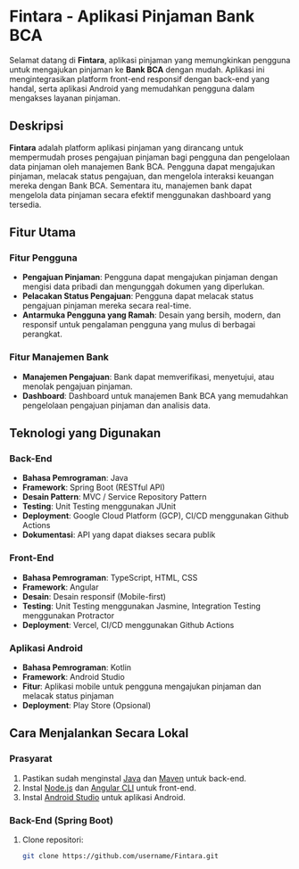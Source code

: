# Fintara - Aplikasi Pinjaman Bank BCA

Selamat datang di **Fintara**, aplikasi pinjaman yang memungkinkan pengguna untuk mengajukan pinjaman ke **Bank BCA** dengan mudah. Aplikasi ini mengintegrasikan platform front-end responsif dengan back-end yang handal, serta aplikasi Android yang memudahkan pengguna dalam mengakses layanan pinjaman.

## Deskripsi

**Fintara** adalah platform aplikasi pinjaman yang dirancang untuk mempermudah proses pengajuan pinjaman bagi pengguna dan pengelolaan data pinjaman oleh manajemen Bank BCA. Pengguna dapat mengajukan pinjaman, melacak status pengajuan, dan mengelola interaksi keuangan mereka dengan Bank BCA. Sementara itu, manajemen bank dapat mengelola data pinjaman secara efektif menggunakan dashboard yang tersedia.

## Fitur Utama

### Fitur Pengguna
- **Pengajuan Pinjaman**: Pengguna dapat mengajukan pinjaman dengan mengisi data pribadi dan mengunggah dokumen yang diperlukan.
- **Pelacakan Status Pengajuan**: Pengguna dapat melacak status pengajuan pinjaman mereka secara real-time.
- **Antarmuka Pengguna yang Ramah**: Desain yang bersih, modern, dan responsif untuk pengalaman pengguna yang mulus di berbagai perangkat.

### Fitur Manajemen Bank
- **Manajemen Pengajuan**: Bank dapat memverifikasi, menyetujui, atau menolak pengajuan pinjaman.
- **Dashboard**: Dashboard untuk manajemen Bank BCA yang memudahkan pengelolaan pengajuan pinjaman dan analisis data.

## Teknologi yang Digunakan

### Back-End
- **Bahasa Pemrograman**: Java
- **Framework**: Spring Boot (RESTful API)
- **Desain Pattern**: MVC / Service Repository Pattern
- **Testing**: Unit Testing menggunakan JUnit
- **Deployment**: Google Cloud Platform (GCP), CI/CD menggunakan Github Actions
- **Dokumentasi**: API yang dapat diakses secara publik

### Front-End
- **Bahasa Pemrograman**: TypeScript, HTML, CSS
- **Framework**: Angular
- **Desain**: Desain responsif (Mobile-first)
- **Testing**: Unit Testing menggunakan Jasmine, Integration Testing menggunakan Protractor
- **Deployment**: Vercel, CI/CD menggunakan Github Actions

### Aplikasi Android
- **Bahasa Pemrograman**: Kotlin
- **Framework**: Android Studio
- **Fitur**: Aplikasi mobile untuk pengguna mengajukan pinjaman dan melacak status pinjaman
- **Deployment**: Play Store (Opsional)

## Cara Menjalankan Secara Lokal

### Prasyarat
1. Pastikan sudah menginstal [Java](https://www.oracle.com/java/technologies/javase-jdk11-downloads.html) dan [Maven](https://maven.apache.org/download.cgi) untuk back-end.
2. Instal [Node.js](https://nodejs.org/) dan [Angular CLI](https://angular.io/cli) untuk front-end.
3. Instal [Android Studio](https://developer.android.com/studio) untuk aplikasi Android.

### Back-End (Spring Boot)
1. Clone repositori:
   ```bash
   git clone https://github.com/username/Fintara.git
